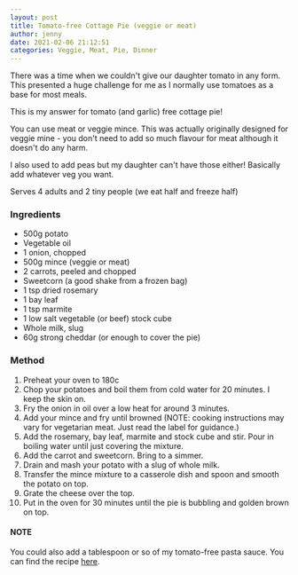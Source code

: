 ```yaml
---
layout: post
title: Tomato-free Cottage Pie (veggie or meat)
author: jenny
date: 2021-02-06 21:12:51
categories: Veggie, Meat, Pie, Dinner
---
```

There was a time when we couldn't give our daughter tomato in any form. This presented a huge challenge for me as I normally use tomatoes as a base for most meals.

This is my answer for tomato (and garlic) free cottage pie!

You can use meat or veggie mince. This was actually originally designed for veggie mine - you don't need to add so much flavour for meat although it doesn't do any harm.

I also used to add peas but my daughter can't have those either! Basically add whatever veg you want.

Serves 4 adults and 2 tiny people (we eat half and freeze half)

### Ingredients

- 500g potato
- Vegetable oil
- 1 onion, chopped
- 500g mince (veggie or meat)
- 2 carrots, peeled and chopped
- Sweetcorn (a good shake from a frozen bag)
- 1 tsp dried rosemary
- 1 bay leaf
- 1 tsp marmite
- 1 low salt vegetable (or beef) stock cube
- Whole milk, slug
- 60g strong cheddar (or enough to cover the pie)

### Method

1. Preheat your oven to 180c
2. Chop your potatoes and boil them from cold water for 20 minutes. I keep the skin on.
3. Fry the onion in oil over a low heat for around 3 minutes.
4. Add your mince and fry until browned (NOTE: cooking instructions may vary for vegetarian meat. Just read the label for guidance.)
5. Add the rosemary, bay leaf, marmite and stock cube and stir. Pour in boiling water until just covering the mixture.
6. Add the carrot and sweetcorn. Bring to a simmer.
7. Drain and mash your potato with a slug of whole milk.
8. Transfer the mince mixture to a casserole dish and spoon and smooth the potato on top.
9. Grate the cheese over the top.
10. Put in the oven for 30 minutes until the pie is bubbling and golden brown on top.

#### NOTE

You could also add a tablespoon or so of my tomato-free pasta sauce. You can find the recipe [here](/recipe/tomato-free-pasta-sauce).
